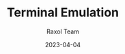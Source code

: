 ---
title: Terminal Emulation
description: Documentation for terminal emulation in Raxol Terminal Emulator
date: 2023-04-04
author: Raxol Team
section: components
tags: [components, terminal, emulation]
--- 